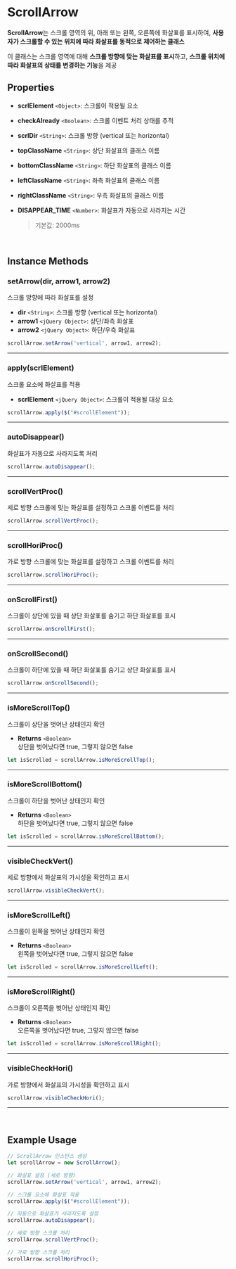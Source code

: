 # ScrollArrow

**ScrollArrow**는 스크롤 영역의 위, 아래 또는 왼쪽, 오른쪽에 화살표를 표시하여, **사용자가 스크롤할 수 있는 위치에 따라 화살표를 동적으로 제어하는 클래스**

이 클래스는 스크롤 영역에 대해 **스크롤 방향에 맞는 화살표를 표시**하고, **스크롤 위치에 따라 화살표의 상태를 변경하는 기능**을 제공


## Properties

-   **scrlElement** `<Object>`: 스크롤이 적용될 요소

-   **checkAlready** `<Boolean>`: 스크롤 이벤트 처리 상태를 추적

-   **scrlDir** `<String>`: 스크롤 방향 (vertical 또는 horizontal)

-   **topClassName** `<String>`: 상단 화살표의 클래스 이름

-   **bottomClassName** `<String>`: 하단 화살표의 클래스 이름

-   **leftClassName** `<String>`: 좌측 화살표의 클래스 이름

-   **rightClassName** `<String>`: 우측 화살표의 클래스 이름

- **DISAPPEAR_TIME** `<Number>`: 화살표가 자동으로 사라지는 시간 
	> 기본값: 2000ms

<br>

## Instance Methods

### setArrow(dir, arrow1, arrow2)

스크롤 방향에 따라 화살표를 설정

-   **dir** `<String>`: 스크롤 방향 (vertical 또는 horizontal)
-   **arrow1** `<jQuery Object>`: 상단/좌측 화살표
-   **arrow2** `<jQuery Object>`: 하단/우측 화살표

```js
scrollArrow.setArrow('vertical', arrow1, arrow2);
```

----

### apply(scrlElement)

스크롤 요소에 화살표를 적용

-   **scrlElement** `<jQuery Object>`: 스크롤이 적용될 대상 요소

```js
scrollArrow.apply($("#scrollElement"));
```
---

### autoDisappear()

화살표가 자동으로 사라지도록 처리

```js
scrollArrow.autoDisappear();
```

---

### scrollVertProc()

세로 방향 스크롤에 맞는 화살표를 설정하고 스크롤 이벤트를 처리

```js
scrollArrow.scrollVertProc();
```

---

### scrollHoriProc()

가로 방향 스크롤에 맞는 화살표를 설정하고 스크롤 이벤트를 처리

```js
scrollArrow.scrollHoriProc();
```

---

### onScrollFirst()

스크롤이 상단에 있을 때 상단 화살표를 숨기고 하단 화살표를 표시

```js
scrollArrow.onScrollFirst();
```

---

### onScrollSecond()

스크롤이 하단에 있을 때 하단 화살표를 숨기고 상단 화살표를 표시

```js
scrollArrow.onScrollSecond();
```

---

### isMoreScrollTop()

스크롤이 상단을 벗어난 상태인지 확인

-   **Returns** `<Boolean>` <br>
상단을 벗어났다면 true, 그렇지 않으면 false

```js
let isScrolled = scrollArrow.isMoreScrollTop();
```

---

### isMoreScrollBottom()

스크롤이 하단을 벗어난 상태인지 확인

-   **Returns** `<Boolean>` <br>
하단을 벗어났다면 true, 그렇지 않으면 false

```js
let isScrolled = scrollArrow.isMoreScrollBottom();
```

---

### visibleCheckVert()

세로 방향에서 화살표의 가시성을 확인하고 표시

```js
scrollArrow.visibleCheckVert();
```

---

### isMoreScrollLeft()

스크롤이 왼쪽을 벗어난 상태인지 확인

-   **Returns** `<Boolean>` <br>
왼쪽을 벗어났다면 true, 그렇지 않으면 false

```js
let isScrolled = scrollArrow.isMoreScrollLeft();
```

---

### isMoreScrollRight()

스크롤이 오른쪽을 벗어난 상태인지 확인

-   **Returns** `<Boolean>` <br>
오른쪽을 벗어났다면 true, 그렇지 않으면 false

```js
let isScrolled = scrollArrow.isMoreScrollRight();
```

---

### visibleCheckHori()

가로 방향에서 화살표의 가시성을 확인하고 표시

```js
scrollArrow.visibleCheckHori();
```

---
<br>

## Example Usage

```js
// ScrollArrow 인스턴스 생성
let scrollArrow = new ScrollArrow();

// 화살표 설정 (세로 방향)
scrollArrow.setArrow('vertical', arrow1, arrow2);

// 스크롤 요소에 화살표 적용
scrollArrow.apply($("#scrollElement"));

// 자동으로 화살표가 사라지도록 설정
scrollArrow.autoDisappear();

// 세로 방향 스크롤 처리
scrollArrow.scrollVertProc();

// 가로 방향 스크롤 처리
scrollArrow.scrollHoriProc();
```